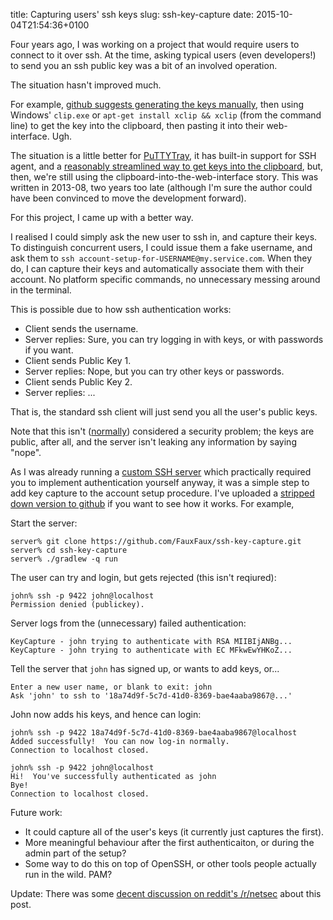 title: Capturing users' ssh keys
slug: ssh-key-capture
date: 2015-10-04T21:54:36+0100

Four years ago, I was working on a project that would require users to connect
 to it over ssh.  At the time, asking typical users (even developers!) to send
 you an ssh public key was a bit of an involved operation.

The situation hasn't improved much.

For example, [github suggests generating the keys manually](https://help.github.com/articles/generating-ssh-keys/),
 then using Windows' `clip.exe` or `apt-get install xclip && xclip` (from the
 command line) to get the key into the clipboard, then pasting it into their
 web-interface.  Ugh.

The situation is a little better for [PuTTYTray](https://puttytray.goeswhere.com/),
 it has built-in support for SSH agent, and a [reasonably streamlined way to get keys
 into the clipboard](https://github.com/FauxFaux/PuTTYTray/wiki/Automatic-logins), but,
 then, we're still using the clipboard-into-the-web-interface story.  This was
 written in 2013-08, two years too late (although I'm sure the author could have been
 convinced to move the development forward).

For this project, I came up with a better way.

I realised I could simply ask the new user to ssh in, and capture their keys.  To
 distinguish concurrent users, I could issue them a fake username, and ask them to
 `ssh account-setup-for-USERNAME@my.service.com`.  When they do, I can capture their
 keys and automatically associate them with their account.  No platform specific
 commands, no unnecessary messing around in the terminal.

This is possible due to how ssh authentication works:

 * Client sends the username.
 * Server replies: Sure, you can try logging in with keys, or with passwords if you want.
 * Client sends Public Key 1.
 * Server replies: Nope, but you can try other keys or passwords.
 * Client sends Public Key 2.
 * Server replies: ...

That is, the standard ssh client will just send you all the user's public keys.

Note that this isn't ([normally](https://blog.filippo.io/ssh-whoami-filippo-io/))
 considered a security problem; the keys are public, after all, and the server isn't
 leaking any information by saying "nope".

As I was already running a [custom SSH server](https://mina.apache.org/sshd-project/)
 which practically required you to implement authentication yourself anyway, it was a
 simple step to add key capture to the account setup procedure.  I've uploaded a [stripped
 down version to github](https://github.com/FauxFaux/ssh-key-capture) if you want to see
 how it works.  For example,

Start the server:

    server% git clone https://github.com/FauxFaux/ssh-key-capture.git
    server% cd ssh-key-capture
    server% ./gradlew -q run

The user can try and login, but gets rejected (this isn't reqiured):

    john% ssh -p 9422 john@localhost
    Permission denied (publickey).

Server logs from the (unnecessary) failed authentication:

    KeyCapture - john trying to authenticate with RSA MIIBIjANBg...
    KeyCapture - john trying to authenticate with EC MFkwEwYHKoZ...

Tell the server that `john` has signed up, or wants to add keys, or...

    Enter a new user name, or blank to exit: john
    Ask 'john' to ssh to '18a74d9f-5c7d-41d0-8369-bae4aaba9867@...'

John now adds his keys, and hence can login:

    john% ssh -p 9422 18a74d9f-5c7d-41d0-8369-bae4aaba9867@localhost
    Added successfully!  You can now log-in normally.
    Connection to localhost closed.
    
    john% ssh -p 9422 john@localhost
    Hi!  You've successfully authenticated as john
    Bye!
    Connection to localhost closed.

Future work:

 * It could capture all of the user's keys (it currently just captures the first).
 * More meaningful behaviour after the first authenticaiton, or during the admin part of the setup?
 * Some way to do this on top of OpenSSH, or other tools people actually run in the wild.  PAM?

Update: There was some
 [decent discussion on reddit's /r/netsec](https://www.reddit.com/r/netsec/comments/3nhwqi/capturing_users_ssh_keys_directly_from_the/)
 about this post.
